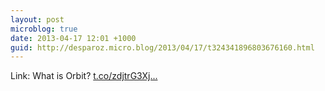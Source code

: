 ```yaml
---
layout: post
microblog: true
date: 2013-04-17 12:01 +1000
guid: http://desparoz.micro.blog/2013/04/17/t324341896803676160.html
---
```

Link: What is Orbit? [t.co/zdjtrG3Xj...](http://t.co/zdjtrG3Xja)
